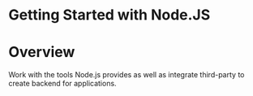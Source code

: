 # Getting Started with Node.JS

# Overview
Work with the tools Node.js provides as well as integrate third-party to create backend for applications.
